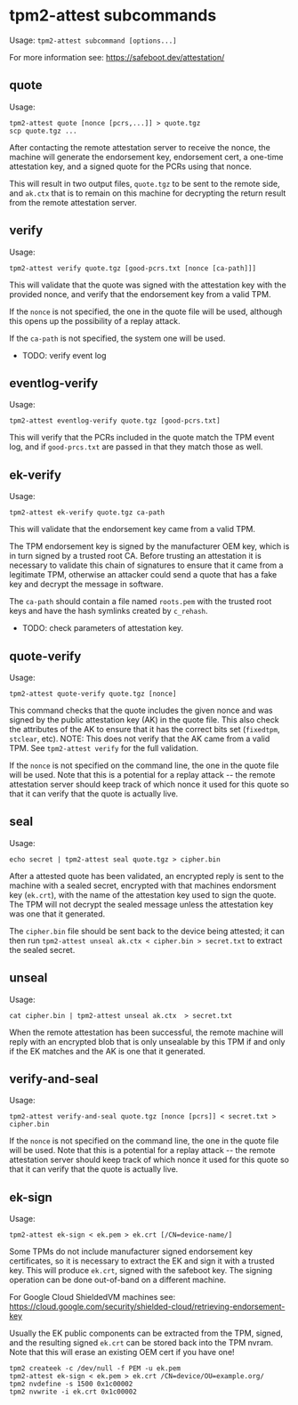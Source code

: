 
# tpm2-attest subcommands

Usage: `tpm2-attest subcommand [options...]`

For more information see: <https://safeboot.dev/attestation/>


## quote
Usage:
```
tpm2-attest quote [nonce [pcrs,...]] > quote.tgz
scp quote.tgz ...
```
After contacting the remote attestation server to receive the
nonce, the machine will generate the endorsement key,
endorsement cert, a one-time attestation key, and a signed quote
for the PCRs using that nonce.

This will result in two output files, `quote.tgz` to be sent to
the remote side, and `ak.ctx` that is to remain on this machine
for decrypting the return result from the remote attestation server.

## verify
Usage:
```
tpm2-attest verify quote.tgz [good-pcrs.txt [nonce [ca-path]]]
```

This will validate that the quote was signed with the attestation key
with the provided nonce, and verify that the endorsement key from a valid
TPM.

If the `nonce` is not specified, the one in the quote file will be used,
although this opens up the possibility of a replay attack.

If the `ca-path` is not specified, the system one will be used.

* TODO: verify event log

## eventlog-verify
Usage:
```
tpm2-attest eventlog-verify quote.tgz [good-pcrs.txt]
```

This will verify that the PCRs included in the quote match the
TPM event log, and if `good-prcs.txt` are passed in that they
match those as well.


## ek-verify
Usage:
```
tpm2-attest ek-verify quote.tgz ca-path
```

This will validate that the endorsement key came from a valid TPM.

The TPM endorsement key is signed by the manufacturer OEM key, which is
in turn signed by a trusted root CA.  Before trusting an attestation it is
necessary to validate this chain of signatures to ensure that it came
from a legitimate TPM, otherwise an attacker could send a quote that
has a fake key and decrypt the message in software.

The `ca-path` should contain a file named `roots.pem` with the trusted
root keys and have the hash symlinks created by `c_rehash`.

* TODO: check parameters of attestation key.

## quote-verify
Usage:
```
tpm2-attest quote-verify quote.tgz [nonce]
```

This command checks that the quote includes the given nonce and
was signed by the public attestation key (AK) in the quote file.
This also check the attributes of the AK to ensure that it has
the correct bits set (`fixedtpm`, `stclear`, etc).
NOTE: This does not verify that the AK came from a valid TPM.
See `tpm2-attest verify` for the full validation.

If the `nonce` is not specified on the command line, the one in the
quote file will be used.  Note that this is a potential for a replay
attack -- the remote attestation server should keep track of which
nonce it used for this quote so that it can verify that the quote
is actually live.

## seal
Usage:
```
echo secret | tpm2-attest seal quote.tgz > cipher.bin
```

After a attested quote has been validated, an encrypted reply is sent to
the machine with a sealed secret, encrypted with that machines
endorsment key (`ek.crt`), with the name of the attestation key
used to sign the quote.  The TPM will not decrypt the sealed
message unless the attestation key was one that it generated.

The `cipher.bin` file should be sent back to the device being attested;
it can then run `tpm2-attest unseal ak.ctx < cipher.bin > secret.txt`
to extract the sealed secret.

## unseal
Usage:
```
cat cipher.bin | tpm2-attest unseal ak.ctx  > secret.txt
```

When the remote attestation has been successful, the remote machine will
reply with an encrypted blob that is only unsealable by this TPM
if and only if the EK matches and the AK is one that it generated.

## verify-and-seal
Usage:
```
tpm2-attest verify-and-seal quote.tgz [nonce [pcrs]] < secret.txt > cipher.bin
```

If the `nonce` is not specified on the command line, the one in the
quote file will be used.  Note that this is a potential for a replay
attack -- the remote attestation server should keep track of which
nonce it used for this quote so that it can verify that the quote
is actually live.

## ek-sign
Usage:
```
tpm2-attest ek-sign < ek.pem > ek.crt [/CN=device-name/]
```

Some TPMs do not include manufacturer signed endorsement key
certificates, so it is necessary to extract the EK and sign it
with a trusted key.  This will produce `ek.crt`, signed with
the safeboot key.  The signing operation can be done out-of-band
on a different machine.

For Google Cloud ShieldedVM machines see:
https://cloud.google.com/security/shielded-cloud/retrieving-endorsement-key

Usually the EK public components can be extracted from the TPM, signed,
and the resulting signed `ek.crt` can be stored back into the TPM nvram.
Note that this will erase an existing OEM cert if you have one!

```
tpm2 createek -c /dev/null -f PEM -u ek.pem
tpm2-attest ek-sign < ek.pem > ek.crt /CN=device/OU=example.org/
tpm2 nvdefine -s 1500 0x1c00002
tpm2 nvwrite -i ek.crt 0x1c00002
```

